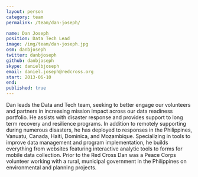 ```yaml
---
layout: person
category: team
permalink: /team/dan-joseph/

name: Dan Joseph
position: Data Tech Lead
image: /img/team/dan-joseph.jpg
osm: danbjoseph
twitter: danbjoseph
github: danbjoseph
skype: danielbjoseph
email: daniel.joseph@redcross.org
start: 2013-06-10
end:
published: true
---
```


Dan leads the Data and Tech team, seeking to better engage our volunteers and partners in increasing mission impact across our data readiness portfolio. He assists with disaster response and provides support to long term recovery and resilience programs. In addition to remotely supporting during numerous disasters, he has deployed to responses in the Philippines, Vanuatu, Canada, Haiti, Dominica, and Mozambique. Specializing in tools to improve data management and program implementation, he builds everything from websites featuring interactive analytic tools to forms for mobile data collection. Prior to the Red Cross Dan was a Peace Corps volunteer working with a rural, municipal government in the Philippines on environmental and planning projects.
